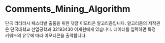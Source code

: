 # Comments_Mining_Algorithm
단국 리터러시 페스티벌 출품을 위한 댓글 이모티콘 알고리즘입니다.
알고리즘의 저작권은 단국대학교 산업공학과 32193430 이재원에게 있습니다.
데이터를 입력하면 특정 키워드의 유무에 따라 이모티콘을 출력합니다.
